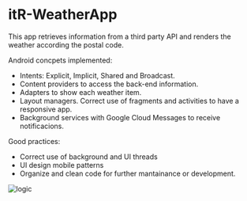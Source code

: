 itR-WeatherApp
==============

This app retrieves information from a third party API and renders the weather according the postal code.

Android concpets implemented:
- Intents: Explicit, Implicit, Shared and Broadcast.
- Content providers to access the back-end information.
- Adapters to show each weather item.
- Layout  managers. Correct use of fragments and activities to have a responsive app.
- Background services with Google Cloud Messages to receive notificacions.

Good practices: 
- Correct use of background and UI threads
- UI design mobile patterns
- Organize and clean code for further mantainance or development.

![logic]( http://www.itreverie.com/wp-content/uploads/2015/04/WeatherApp.png)